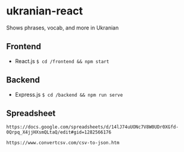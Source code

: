 # ukranian-react
Shows phrases, vocab, and more in Ukranian

## Frontend
- React.js
`$ cd /frontend && npm start`

## Backend
- Express.js
`$ cd /backend && npm run serve`

## Spreadsheet
`https://docs.google.com/spreadsheets/d/14lJ74uUONc7V8W0UDr0XGfd-0Qrpq_X4jjHXsmQLtaQ/edit#gid=1282566176`

`https://www.convertcsv.com/csv-to-json.htm`